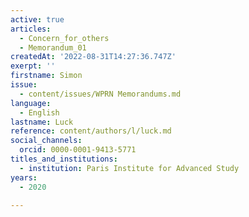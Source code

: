 ```yaml
---
active: true
articles:
  - Concern_for_others
  - Memorandum_01
createdAt: '2022-08-31T14:27:36.747Z'
exerpt: ''
firstname: Simon
issue:
  - content/issues/WPRN Memorandums.md
language:
  - English
lastname: Luck
reference: content/authors/l/luck.md
social_channels:
  orcid: 0000-0001-9413-5771
titles_and_institutions:
  - institution: Paris Institute for Advanced Study
years:
  - 2020

---
```

